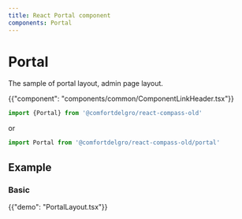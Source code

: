 ```yaml
---
title: React Portal component
components: Portal
---
```


# Portal

<p class="description">The sample of portal layout, admin page layout.</p>

{{"component": "components/common/ComponentLinkHeader.tsx"}}

```jsx
import {Portal} from '@comfortdelgro/react-compass-old'
```

or

```jsx
import Portal from '@comfortdelgro/react-compass-old/portal'
```

## Example

### Basic

{{"demo": "PortalLayout.tsx"}}
